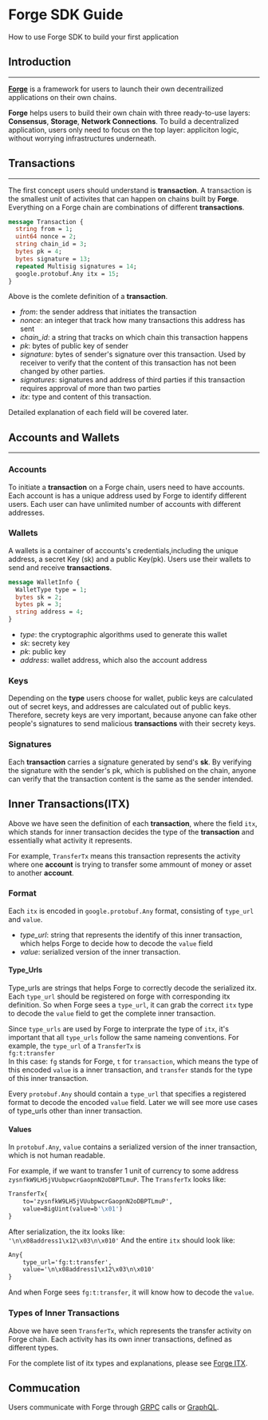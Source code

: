 # Forge SDK Guide
How to use Forge SDK to build your first application

## Introduction
-----

[**Forge**](https://docs.arcblock.io/forge/intro/) is a framework for users to launch their own decentrailized applications on their own chains.

**Forge** helps users to build their own chain with three ready-to-use layers: **Consensus**, **Storage**, **Network Connections**. To build a decentralized application, users only need to focus on the top layer: appliciton logic, without worrying infrastructures underneath.


## Transactions
------
The first concept users should understand is **transaction**. A transaction is the smallest unit of activites that can happen on chains built by **Forge**. Everything on a Forge chain are combinations of different **transactions**. 

```protobuf
message Transaction {
  string from = 1;
  uint64 nonce = 2;
  string chain_id = 3;
  bytes pk = 4;
  bytes signature = 13;
  repeated Multisig signatures = 14;
  google.protobuf.Any itx = 15;
}
```
Above is the comlete definition of a **transaction**. 

* _from_: the sender address that initiates the transaction
* _nonce_: an integer that track how many transactions this address has sent
* _chain_id_: a string that tracks on which chain this transaction happens
* _pk_: bytes of public key of sender
* _signature_: bytes of sender's signature over this transaction. Used by   receiver to verify that the content of this transaction has not been changed by other parties.
* _signatures_: signatures and address of third parties if this transaction requires approval of more than two parties
* _itx_: type and content of this transaction.

Detailed explanation of each field will be covered later. 

## Accounts and Wallets
-----

### Accounts
To initiate a **transaction** on a Forge chain, users need to have accounts. Each account is has a unique address used by Forge to identify different users. Each user can have unlimited number of accounts with different addresses.

### Wallets

A wallets is a container of accounts's credentials,including the unique address, a secret Key (sk) and a public Key(pk). Users use their wallets to send and receive **transactions**.

```protobuf
message WalletInfo {
  WalletType type = 1;
  bytes sk = 2;
  bytes pk = 3;
  string address = 4;
}
```
* _type_: the cryptographic algorithms used to generate this wallet
* _sk_: secrety key
* _pk_: public key
* _address_: wallet address, which also the account address

### Keys

Depending on the **type** users choose for wallet, public keys are calculated out of secret keys, and addresses are calculated out of public keys. Therefore, secrety keys are very important, because anyone can fake other people's signatures to send malicious **transactions** with their secrety keys.

### Signatures

Each **transaction** carries a signature generated by send's **sk**. By verifying the signature with the sender's pk, which is published on the chain, anyone can verify that the transaction content is the same as the sender intended. 

## Inner Transactions(ITX)

Above we have seen the definition of each **transaction**, where the field `itx`, which stands for inner transaction decides the type of the **transaction** and essentially what activity it represents. 

For example, `TransferTx` means this transaction represents the activity where one **account** is trying to transfer some ammount of money or asset to another **account**.

### Format

Each `itx` is encoded in `google.protobuf.Any` format, consisting of `type_url` and `value`.
* _type_url_: string that represents the identify of this inner transaction, which helps Forge to decide how to decode the `value` field
* _value_: serialized version of the inner transaction.

#### Type_Urls

Type_urls are strings that helps Forge to correctly decode the serialized itx. Each `type_url` should be registered on forge with corresponding itx definition. So when Forge sees a `type_url`, it can grab the correct `itx` type to decode the `value` field to get the complete inner transaction.

Since `type_urls` are used by Forge to interprate the type of `itx`, it's important that all `type_urls` follow the same nameing conventions. For example, the `type_url` of a `TransferTx` is   
    ```fg:t:transfer```  
In this case: `fg` stands for Forge, `t` for `transaction`, which means the type of this encoded `value` is a inner transaction, and `transfer` stands for the type of this inner transaction.

Every `protobuf.Any` should contain a `type_url` that specifies a registered format to decode the encoded `value` field. Later we will see more use cases of type_urls other than inner transaction.

#### Values

In `protobuf.Any`, `value` contains a serialized version of the inner transaction, which is not human readable.

For example, if we want to transfer 1 unit of currency to some address `zysnfkW9LH5jVUubpwcrGaopnN2oDBPTLmuP`. The `TransferTx` looks like:    
```protobuf
TransferTx{
    to='zysnfkW9LH5jVUubpwcrGaopnN2oDBPTLmuP',
    value=BigUint(value=b'\x01')
}
```
After serialization, the itx looks like:   
```'\n\x08address1\x12\x03\n\x010'```
And the entire `itx` should look like:   
```protobuf
Any{
    type_url='fg:t:transfer',
    value='\n\x08address1\x12\x03\n\x010'
}
```

And when Forge sees `fg:t:transfer`, it will know how to decode the `value`.

### Types of Inner Transactions

Above we have seen `TransferTx`, which represents the transfer activity on Forge chain. Each activity has its own inner transactions, defined as different types.

For the complete list of itx types and explanations, please see [Forge ITX](https://docs.arcblock.io/forge/txs/declare.html).

## Commucation

Users communicate with Forge through [GRPC](https://grpc.io/docs/) calls or [GraphQL](https://graphql.org/learn/).
